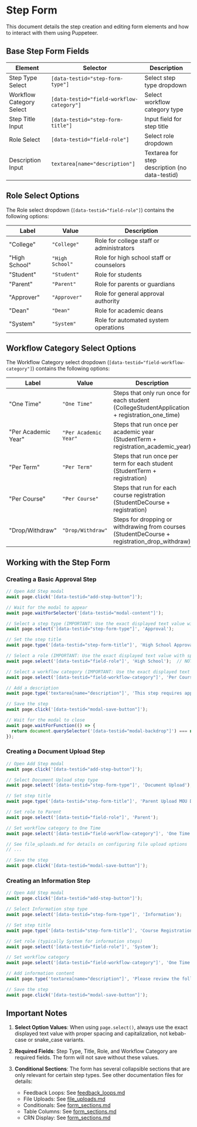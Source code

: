 # Step Form

This document details the step creation and editing form elements and how to interact with them using Puppeteer.

## Base Step Form Fields

| Element | Selector | Description |
|---------|----------|-------------|
| Step Type Select | `[data-testid="step-form-type"]` | Select step type dropdown |
| Workflow Category Select | `[data-testid="field-workflow-category"]` | Select workflow category type |
| Step Title Input | `[data-testid="step-form-title"]` | Input field for step title |
| Role Select | `[data-testid="field-role"]` | Select role dropdown |
| Description Input | `textarea[name="description"]` | Textarea for step description (no data-testid) |

## Role Select Options

The Role select dropdown (`[data-testid="field-role"]`) contains the following options:

| Label | Value | Description |
|-------|-------|-------------|
| "College" | `"College"` | Role for college staff or administrators |
| "High School" | `"High School"` | Role for high school staff or counselors |
| "Student" | `"Student"` | Role for students |
| "Parent" | `"Parent"` | Role for parents or guardians |
| "Approver" | `"Approver"` | Role for general approval authority |
| "Dean" | `"Dean"` | Role for academic deans |
| "System" | `"System"` | Role for automated system operations |

## Workflow Category Select Options

The Workflow Category select dropdown (`[data-testid="field-workflow-category"]`) contains the following options:

| Label | Value | Description |
|-------|-------|-------------|
| "One Time" | `"One Time"` | Steps that only run once for each student (CollegeStudentApplication + registration_one_time) |
| "Per Academic Year" | `"Per Academic Year"` | Steps that run once per academic year (StudentTerm + registration_academic_year) |
| "Per Term" | `"Per Term"` | Steps that run once per term for each student (StudentTerm + registration) |
| "Per Course" | `"Per Course"` | Steps that run for each course registration (StudentDeCourse + registration) |
| "Drop/Withdraw" | `"Drop/Withdraw"` | Steps for dropping or withdrawing from courses (StudentDeCourse + registration_drop_withdraw) |

## Working with the Step Form

### Creating a Basic Approval Step

```javascript
// Open Add Step modal
await page.click('[data-testid="add-step-button"]');

// Wait for the modal to appear
await page.waitForSelector('[data-testid="modal-content"]');

// Select a step type (IMPORTANT: Use the exact displayed text value with spaces and proper capitalization)
await page.select('[data-testid="step-form-type"]', 'Approval');

// Set the step title
await page.type('[data-testid="step-form-title"]', 'High School Approval');

// Select a role (IMPORTANT: Use the exact displayed text value with spaces and proper capitalization)
await page.select('[data-testid="field-role"]', 'High School');  // NOT 'high_school'

// Select a workflow category (IMPORTANT: Use the exact displayed text value with spaces and proper capitalization)
await page.select('[data-testid="field-workflow-category"]', 'Per Course');  // NOT 'per_course'

// Add a description
await page.type('textarea[name="description"]', 'This step requires approval from a high school counselor.');

// Save the step
await page.click('[data-testid="modal-save-button"]');

// Wait for the modal to close
await page.waitForFunction(() => {
  return document.querySelector('[data-testid="modal-backdrop"]') === null;
});
```

### Creating a Document Upload Step

```javascript
// Open Add Step modal
await page.click('[data-testid="add-step-button"]');

// Select Document Upload step type
await page.select('[data-testid="step-form-type"]', 'Document Upload');

// Set step title
await page.type('[data-testid="step-form-title"]', 'Parent Upload MOU Document');

// Set role to Parent
await page.select('[data-testid="field-role"]', 'Parent');

// Set workflow category to One Time
await page.select('[data-testid="field-workflow-category"]', 'One Time');

// See file_uploads.md for details on configuring file upload options
// ...

// Save the step
await page.click('[data-testid="modal-save-button"]');
```

### Creating an Information Step

```javascript
// Open Add Step modal
await page.click('[data-testid="add-step-button"]');

// Select Information step type
await page.select('[data-testid="step-form-type"]', 'Information');

// Set step title
await page.type('[data-testid="step-form-title"]', 'Course Registration Information');

// Set role (typically System for information steps)
await page.select('[data-testid="field-role"]', 'System');

// Set workflow category
await page.select('[data-testid="field-workflow-category"]', 'One Time');

// Add information content
await page.type('textarea[name="description"]', 'Please review the following information before proceeding.');

// Save the step
await page.click('[data-testid="modal-save-button"]');
```

## Important Notes

1. **Select Option Values**: When using `page.select()`, always use the exact displayed text value with proper spacing and capitalization, not kebab-case or snake_case variants.

2. **Required Fields**: Step Type, Title, Role, and Workflow Category are required fields. The form will not save without these values.

3. **Conditional Sections**: The form has several collapsible sections that are only relevant for certain step types. See other documentation files for details:
   - Feedback Loops: See [feedback_loops.md](./feedback_loops.md)
   - File Uploads: See [file_uploads.md](./file_uploads.md)
   - Conditionals: See [form_sections.md](./form_sections.md)
   - Table Columns: See [form_sections.md](./form_sections.md)
   - CRN Display: See [form_sections.md](./form_sections.md)

